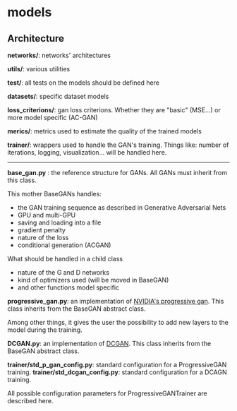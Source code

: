 # models

## Architecture

**networks/**: networks' architectures

**utils/**: various utilities

**test/**: all tests on the models should be defined here

**datasets/**: specific dataset models

**loss_criterions/**: gan loss criterions. Whether they are "basic" (MSE...) or
                     more model specific (AC-GAN)

**merics/**: metrics used to estimate the quality of the trained models

**trainer/**: wrappers used to handle the GAN's training. Things like: number of iterations, logging, visualization... will be handled here.

---
**base_gan.py** : the reference structure for GANs. All GANs must inherit from this class.

This mother BaseGANs handles:
* the GAN training sequence as described in Generative Adversarial Nets
* GPU and multi-GPU
* saving and loading into a file
* gradient penalty
* nature of the loss
* conditional generation (ACGAN)

What should be handled in a child class
* nature of the G and D networks
* kind of optimizers used (will be moved in BaseGAN)
* and other functions model specific

**progressive_gan.py**: an implementation of [NVIDIA's progressive gan](http://research.nvidia.com/sites/default/files/pubs/2017-10_Progressive-Growing-of/karras2018iclr-paper.pdf). This class inherits from the BaseGAN abstract class.

Among other things, it gives the user the possibility to add new layers to the model during the training.

**DCGAN.py**: an implementation of [DCGAN](https://arxiv.org/pdf/1511.06434.pdf). This class inherits from the BaseGAN abstract class.

**trainer/std_p_gan_config.py**: standard configuration for a ProgressiveGAN training.
**trainer/std_dcgan_config.py**: standard configuration for a DCAGN training.

All possible configuration parameters for ProgressiveGANTrainer are described here.
